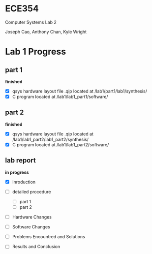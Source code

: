 # ECE354
Computer Systems Lab 2

Joseph Cao, Anthony Chan, Kyle Wright

# Lab 1 Progress
## part 1 
  **finished**

  - [x] qsys hardware layout file .qip located at /lab1/part1/lab1/synthesis/
  - [x] C program located at /lab1/lab1_part1/software/  

## part 2 
  **finished**

  - [x] qsys hardware layout file .qip located at /lab1/lab1_part2/lab1_part2/synthesis/
  - [x] C program located at /lab1/lab1_part2/software/
  
## lab report
  **in progress** 
  - [x] inroduction
  - [ ] detailed procedure
    - [ ] part 1
    - [ ] part 2
  - [ ] Hardware Changes
  - [ ] Software Changes
  - [ ] Problems Encountred and Solutions
  - [ ] Results and Conclusion

  
  
